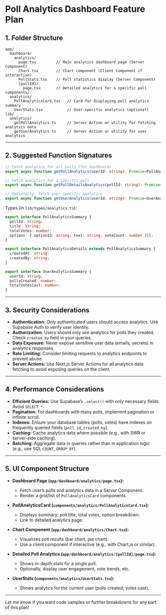 # Poll Analytics Dashboard Feature Plan

## 1. Folder Structure

```
app/
  dashboard/
    analytics/
      page.tsx         // Main analytics dashboard page (Server Component)
      Chart.tsx        // Chart component (Client Component if interactive)
      PollStats.tsx    // Poll statistics display (Server Component)
      [pollId]/
        page.tsx       // Detailed analytics for a specific poll
components/
  analytics/
    PollAnalyticsCard.tsx   // Card for displaying poll analytics summary
    UserStats.tsx           // User-specific analytics (optional)
lib/
  analytics/
    getPollAnalytics.ts     // Server Action or utility for fetching analytics data
    getUserAnalytics.ts     // Server Action or utility for user analytics
```

---

## 2. Suggested Function Signatures

```typescript
// Fetch analytics for all polls (for dashboard)
export async function getPollAnalytics(userId: string): Promise<PollAnalyticsSummary[]>;

// Fetch analytics for a specific poll
export async function getPollDetailsAnalytics(pollId: string): Promise<PollAnalyticsDetails>;

// Optionally, fetch user-specific analytics
export async function getUserAnalytics(userId: string): Promise<UserAnalyticsSummary>;
```

Types (in `lib/types/analytics.ts`):

```typescript
export interface PollAnalyticsSummary {
  pollId: string;
  title: string;
  totalVotes: number;
  options: { optionId: string; text: string; voteCount: number }[];
}

export interface PollAnalyticsDetails extends PollAnalyticsSummary {
  createdAt: string;
  createdBy: string;
}

export interface UserAnalyticsSummary {
  userId: string;
  pollsCreated: number;
  totalVotesCast: number;
}
```

---

## 3. Security Considerations

- **Authentication:** Only authenticated users should access analytics. Use Supabase Auth to verify user identity.
- **Authorization:** Users should only see analytics for polls they created. Check `created_by` field in your queries.
- **Data Exposure:** Never expose sensitive user data (emails, secrets) in analytics responses.
- **Rate Limiting:** Consider limiting requests to analytics endpoints to prevent abuse.
- **Server Actions:** Use Next.js Server Actions for all analytics data fetching to avoid exposing queries on the client.

---

## 4. Performance Considerations

- **Efficient Queries:** Use Supabase’s `.select()` with only necessary fields. Avoid `SELECT *`.
- **Pagination:** For dashboards with many polls, implement pagination or infinite scroll.
- **Indexes:** Ensure your database tables (polls, votes) have indexes on frequently queried fields (`poll_id`, `created_by`).
- **Caching:** Cache analytics data where possible (e.g., with SWR or server-side caching).
- **Batching:** Aggregate data in queries rather than in application logic (e.g., use SQL `COUNT`, `GROUP BY`).

---

## 5. UI Component Structure

- **Dashboard Page (`app/dashboard/analytics/page.tsx`):**
  - Fetch user’s polls and analytics data in a Server Component.
  - Render a grid/list of `PollAnalyticsCard` components.

- **PollAnalyticsCard (`components/analytics/PollAnalyticsCard.tsx`):**
  - Displays summary: poll title, total votes, option breakdown.
  - Link to detailed analytics page.

- **Chart Component (`app/dashboard/analytics/Chart.tsx`):**
  - Visualizes poll results (bar chart, pie chart).
  - Use a client component if interactive (e.g., with Chart.js or similar).

- **Detailed Poll Analytics (`app/dashboard/analytics/[pollId]/page.tsx`):**
  - Shows in-depth stats for a single poll.
  - Optionally, display user engagement, vote trends, etc.

- **UserStats (`components/analytics/UserStats.tsx`):**
  - Shows analytics for the current user (polls created, votes cast).

---

Let me know if you want code samples or further breakdowns for any part of this plan!